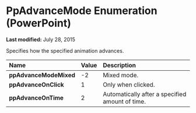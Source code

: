 
# PpAdvanceMode Enumeration (PowerPoint)

 **Last modified:** July 28, 2015

Specifies how the specified animation advances.


|**Name**|**Value**|**Description**|
|:-----|:-----|:-----|
| **ppAdvanceModeMixed**|-2|Mixed mode.|
| **ppAdvanceOnClick**|1|Only when clicked.|
| **ppAdvanceOnTime**|2|Automatically after a specified amount of time.|

